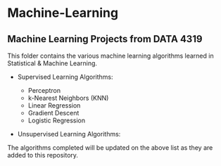 # Machine-Learning
## Machine Learning Projects from DATA 4319

This folder contains the various machine learning algorithms learned in Statistical & Machine Learning.

  + Supervised Learning Algorithms:
    - Perceptron
    - k-Nearest Neighbors (KNN)
    - Linear Regression
    - Gradient Descent
    - Logistic Regression
    
  + Unsupervised Learning Algorithms:
  
  The algorithms completed will be updated on the above list as they are added to this repository.
